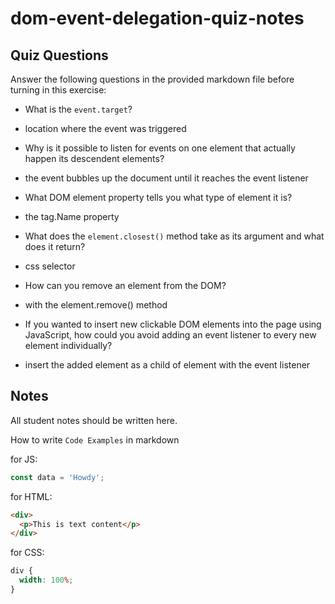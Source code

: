 # dom-event-delegation-quiz-notes

## Quiz Questions

Answer the following questions in the provided markdown file before turning in this exercise:

- What is the `event.target`?

- location where the event was triggered

- Why is it possible to listen for events on one element that actually happen its descendent elements?

- the event bubbles up the document until it reaches the event listener

- What DOM element property tells you what type of element it is?

- the tag.Name property

- What does the `element.closest()` method take as its argument and what does it return?

- css selector

- How can you remove an element from the DOM?

- with the element.remove() method

- If you wanted to insert new clickable DOM elements into the page using JavaScript, how could you avoid adding an event listener to every new element individually?

- insert the added element as a child of element with the event listener

## Notes

All student notes should be written here.

How to write `Code Examples` in markdown

for JS:

```javascript
const data = 'Howdy';
```

for HTML:

```html
<div>
  <p>This is text content</p>
</div>
```

for CSS:

```css
div {
  width: 100%;
}
```
